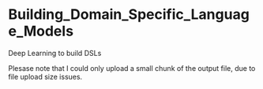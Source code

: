 # Building_Domain_Specific_Language_Models
Deep Learning to build DSLs

Plesase note that I could only upload a small chunk of the output file, due to file upload size issues.

